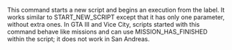 This command starts a new script and begins an execution from the label. It works similar to START_NEW_SCRIPT except that it has only one parameter, without extra ones. In GTA III and Vice City, scripts started with this command behave like missions and can use MISSION_HAS_FINISHED within the script; it does not work in San Andreas.
